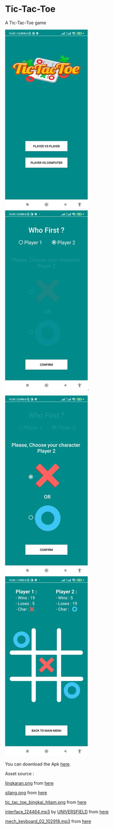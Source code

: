 # Tic-Tac-Toe
A Tic-Tac-Toe game

![main_menu.jpg](app/screenshot/main_menu.jpg) ![game_setting2.jpg](app/screenshot/game_setting2.jpg).

![game_setting.jpg](app/screenshot/game_setting.jpg) ![gameplay.jpg](app/screenshot/gameplay.jpg)

You can download the Apk [here](https://drive.google.com/file/d/17GfTJLOuLWQhLHdDVfOme-Re54QGoIZS/view?usp=sharing).

Asset source :

[lingkaran.png](app/src/main/res/drawable/) from [here](https://www.pngwing.com/en/free-png-kbndf)

[silang.png](app/src/main/res/drawable/) from [here](https://www.pngwing.com/en/free-png-kbndf)

[tic_tac_toe_bingkai_hitam.png](app/src/main/res/drawable/) from [here](https://www.cleanpng.com/png-tic-tac-toe-bitmap-computer-icons-bmp-file-format-3421238/)

[interface_124464.mp3](app/src/main/res/raw/) by [UNIVERSFIELD](https://pixabay.com/id/users/universfield-28281460/?utm_source=link-attribution&utm_medium=referral&utm_campaign=music&utm_content=140881) from [here](https://pixabay.com/sound-effects//?utm_source=link-attribution&utm_medium=referral&utm_campaign=music&utm_content=140881)

[mech_keyboard_02_102918.mp3](app/src/main/res/raw/) from [here](https://pixabay.com/?utm_source=link-attribution&utm_medium=referral&utm_campaign=music&utm_content=102918)
